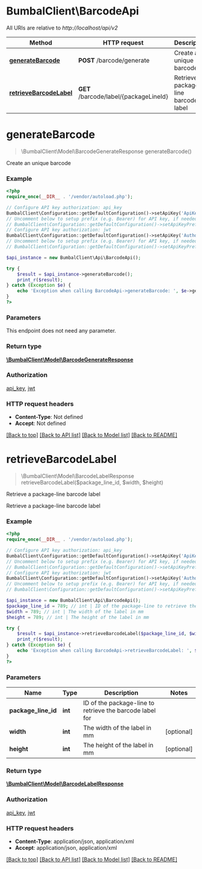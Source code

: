 # BumbalClient\BarcodeApi

All URIs are relative to *http://localhost/api/v2*

Method | HTTP request | Description
------------- | ------------- | -------------
[**generateBarcode**](BarcodeApi.md#generateBarcode) | **POST** /barcode/generate | Create an unique barcode
[**retrieveBarcodeLabel**](BarcodeApi.md#retrieveBarcodeLabel) | **GET** /barcode/label/{packageLineId} | Retrieve a package-line barcode label


# **generateBarcode**
> \BumbalClient\Model\BarcodeGenerateResponse generateBarcode()

Create an unique barcode

### Example
```php
<?php
require_once(__DIR__ . '/vendor/autoload.php');

// Configure API key authorization: api_key
BumbalClient\Configuration::getDefaultConfiguration()->setApiKey('ApiKey', 'YOUR_API_KEY');
// Uncomment below to setup prefix (e.g. Bearer) for API key, if needed
// BumbalClient\Configuration::getDefaultConfiguration()->setApiKeyPrefix('ApiKey', 'Bearer');
// Configure API key authorization: jwt
BumbalClient\Configuration::getDefaultConfiguration()->setApiKey('Authorization', 'YOUR_API_KEY');
// Uncomment below to setup prefix (e.g. Bearer) for API key, if needed
// BumbalClient\Configuration::getDefaultConfiguration()->setApiKeyPrefix('Authorization', 'Bearer');

$api_instance = new BumbalClient\Api\BarcodeApi();

try {
    $result = $api_instance->generateBarcode();
    print_r($result);
} catch (Exception $e) {
    echo 'Exception when calling BarcodeApi->generateBarcode: ', $e->getMessage(), PHP_EOL;
}
?>
```

### Parameters
This endpoint does not need any parameter.

### Return type

[**\BumbalClient\Model\BarcodeGenerateResponse**](../Model/BarcodeGenerateResponse.md)

### Authorization

[api_key](../../README.md#api_key), [jwt](../../README.md#jwt)

### HTTP request headers

 - **Content-Type**: Not defined
 - **Accept**: Not defined

[[Back to top]](#) [[Back to API list]](../../README.md#documentation-for-api-endpoints) [[Back to Model list]](../../README.md#documentation-for-models) [[Back to README]](../../README.md)

# **retrieveBarcodeLabel**
> \BumbalClient\Model\BarcodeLabelResponse retrieveBarcodeLabel($package_line_id, $width, $height)

Retrieve a package-line barcode label

Retrieve a package-line barcode label

### Example
```php
<?php
require_once(__DIR__ . '/vendor/autoload.php');

// Configure API key authorization: api_key
BumbalClient\Configuration::getDefaultConfiguration()->setApiKey('ApiKey', 'YOUR_API_KEY');
// Uncomment below to setup prefix (e.g. Bearer) for API key, if needed
// BumbalClient\Configuration::getDefaultConfiguration()->setApiKeyPrefix('ApiKey', 'Bearer');
// Configure API key authorization: jwt
BumbalClient\Configuration::getDefaultConfiguration()->setApiKey('Authorization', 'YOUR_API_KEY');
// Uncomment below to setup prefix (e.g. Bearer) for API key, if needed
// BumbalClient\Configuration::getDefaultConfiguration()->setApiKeyPrefix('Authorization', 'Bearer');

$api_instance = new BumbalClient\Api\BarcodeApi();
$package_line_id = 789; // int | ID of the package-line to retrieve the barcode label for
$width = 789; // int | The width of the label in mm
$height = 789; // int | The height of the label in mm

try {
    $result = $api_instance->retrieveBarcodeLabel($package_line_id, $width, $height);
    print_r($result);
} catch (Exception $e) {
    echo 'Exception when calling BarcodeApi->retrieveBarcodeLabel: ', $e->getMessage(), PHP_EOL;
}
?>
```

### Parameters

Name | Type | Description  | Notes
------------- | ------------- | ------------- | -------------
 **package_line_id** | **int**| ID of the package-line to retrieve the barcode label for |
 **width** | **int**| The width of the label in mm | [optional]
 **height** | **int**| The height of the label in mm | [optional]

### Return type

[**\BumbalClient\Model\BarcodeLabelResponse**](../Model/BarcodeLabelResponse.md)

### Authorization

[api_key](../../README.md#api_key), [jwt](../../README.md#jwt)

### HTTP request headers

 - **Content-Type**: application/json, application/xml
 - **Accept**: application/json, application/xml

[[Back to top]](#) [[Back to API list]](../../README.md#documentation-for-api-endpoints) [[Back to Model list]](../../README.md#documentation-for-models) [[Back to README]](../../README.md)


